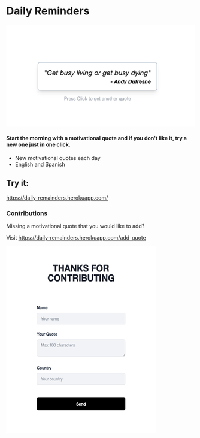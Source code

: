 # Daily Reminders

<div align="center">
  <img src="assets/static/images/new-style.png">
</div>

#### Start the morning with a motivational quote and if you don't like it, try a new one just in one click. 

- New motivational quotes each day
- English and Spanish

## Try it: 

https://daily-remainders.herokuapp.com/

### Contributions

Missing a motivational quote that you would like to add? 

Visit https://daily-remainders.herokuapp.com/add_quote

<img src="assets/static/images/form.png" height=500 width=400>
